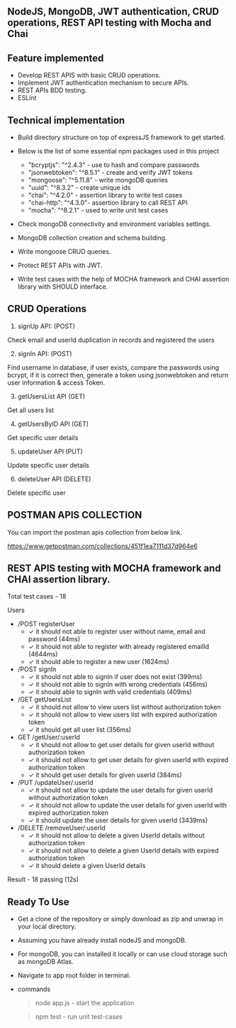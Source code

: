 
## NodeJS, MongoDB, JWT authentication, CRUD operations, REST API testing with Mocha and Chai 

## Feature implemented

- Develop REST APIS with basic CRUD operations.
- Implement JWT authentication mechanism to secure APIs. 
- REST APIs BDD testing.
- ESLint

## Technical implementation

- Build directory structure on top of expressJS framework to get started.
- Below is the list of some essential npm packages used in this project
  
    - "bcryptjs": "^2.4.3" - use to hash and compare passwords
    - "jsonwebtoken": "^8.5.1" - create and verify JWT tokens 
    - "mongoose": "^5.11.8" - write mongoDB queries
    - "uuid": "^8.3.2" - create unique ids
    - "chai": "^4.2.0" - assertion library to write test cases
    - "chai-http": "^4.3.0"-  assertion library to call REST API
    - "mocha": "^8.2.1" - used to write unit test cases
    
- Check mongoDB connectivity and environment variables settings.
- MongoDB collection creation and schema building.
- Write mongoose CRUD queries.
- Protect REST APIs with JWT.
- Write test cases with the help of MOCHA framework and CHAI assertion library with SHOULD interface.

## CRUD Operations 

1. signUp API: (POST)

Check email and userId duplication in records
and registered the users
   
2. signIn API: (POST) 

Find username in database, if user exists,
compare the passwords using bcrypt, if it is correct
then, generate a token using jsonwebtoken
and return user information & access Token.

3. getUsersList API (GET)

Get all users list

4. getUsersByID API (GET)

Get specific user details

5. updateUser API (PUT)

Update specific user details

6. deleteUser API (DELETE)

Delete specific user

## POSTMAN APIS COLLECTION

You can import the postman apis collection from below link.

https://www.getpostman.com/collections/451f1ea7111d37d964e6

## REST APIS testing with MOCHA framework and CHAI assertion library. 

Total test cases - 18

Users
   -  /POST registerUser
      - ✓ it should not able to register user without name, email and password (44ms)
      - ✓ it should not able to register with already registered emailId (4644ms)
      - ✓ it should able to register a new user (1624ms)
  -   /POST signIn
      - ✓ it should not able to signIn if user does not exist (399ms)
      - ✓ it should not able to signIn with wrong credentials (456ms)
      - ✓ it should able to signIn with valid credentials (409ms)
  -   /GET getUsersList
      - ✓ it should not allow to view users list without authorization token
      - ✓ it should not allow to view users list with expired authorization token
      - ✓ it should get all user list (356ms)
  -   GET /getUser/:userId
      - ✓ it should not allow to get user details for given userId without authorization token
      - ✓ it should not allow to get user details for given userId with expired authorization token
      - ✓ it should get user details for given userId (384ms)
   -  /PUT /updateUser/:userId
      - ✓ it should not allow to update the user details for given userId without authorization token
      - ✓ it should not allow to update the user details for given userId with expired authorization token
      - ✓ it should update the user details for given userId (3439ms)
   -  /DELETE /removeUser/:userId
      - ✓ it should not allow to delete a given UserId details without authorization token
      - ✓ it should not allow to delete a given UserId details with expired authorization token
      - ✓ it should delete a given UserId details
      
 Result - 18 passing (12s)
 
 ## Ready To Use 
 
 - Get a clone of the repository or simply download as zip and unwrap in your local directory.
 - Assuming you have already install nodeJS and mongoDB. 
 - For mongoDB, you can installed it locally or can use cloud storage such as mongoDB Atlas.
 - Navigate to app root folder in terminal.
 - commands
   
   > node app.js - start the application
   
   > npm test - run unit test-cases

 



